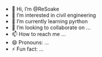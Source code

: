 - 👋 Hi, I’m @ReSoake
- 👀 I’m interested in civil engineering 
- 🌱 I’m currently learning pyrthon
- 💞️ I’m looking to collaborate on ...
- 📫 How to reach me ...
- 😄 Pronouns: ...
- ⚡ Fun fact: ...

<!---
ReSoake/ReSoake is a ✨ special ✨ repository because its `README.md` (this file) appears on your GitHub profile.
You can click the Preview link to take a look at your changes.
--->
